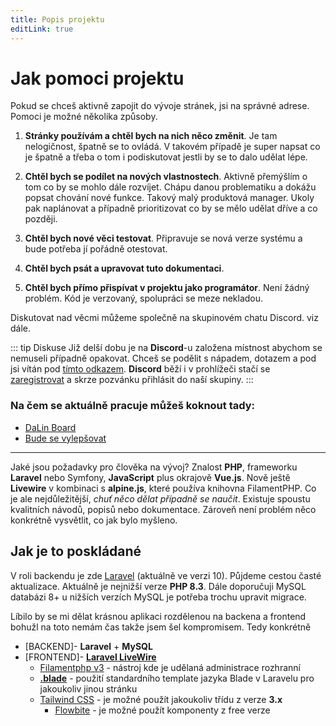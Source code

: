 ```yaml
---
title: Popis projektu
editLink: true
---
```


# Jak pomoci projektu

Pokud se chceš aktivně zapojit do vývoje stránek, jsi na správné adrese. Pomoci je možné několika způsoby.

1. **Stránky používám a chtěl bych na nich něco změnit**. Je tam nelogičnost, špatně se to ovládá. V takovém případě 
je super napsat co je špatně a třeba o tom i podiskutovat jestli by se to dalo udělat lépe.

2. **Chtěl bych se podílet na nových vlastnostech**. Aktivně přemýšlím o tom co by se mohlo dále rozvíjet. Chápu danou problematiku
a dokážu popsat chování nové funkce. Takový malý produktová manager. Ukoly pak naplánovat a případně prioritizovat co by se mělo udělat dříve a co později.

3. **Chtěl bych nové věci testovat**. Připravuje se nová verze systému a bude potřeba jí pořádně otestovat.
4. **Chtěl bych psát a upravovat tuto dokumentaci**.
5. **Chtěl bych přímo přispívat v projektu jako programátor**. Není žádný problém. Kód je verzovaný, spolupráci se meze nekladou.

Diskutovat nad věcmi můžeme společně na skupinovém chatu Discord. viz dále.

::: tip Diskuse
Již delší dobu je na **Discord**-u založena místnost abychom se nemuseli případně opakovat. Chceš se podělit s nápadem, dotazem a pod jsi
vítán pod [tímto odkazem](https://discord.gg/tVGRPXPF). **Discord** běží i v prohlížeči stačí se [zaregistrovat](https://discord.com/register) a skrze pozvánku přihlásit do naší skupiny.
:::

### Na čem se aktuálně pracuje můžeš koknout tady:
 - [DaLin Board](https://abmadmin.notion.site/e8676dfd5fb9464fbd067255a1eddc65?v=f5e7734bbd5141a9be5ca9729dc659c9&pvs=4)
 - [Bude se vylepšovat](https://abmadmin.notion.site/Bude-se-vylep-ovat-be0adf28b2af45df875f9768e9ac67f8?pvs=4)

-----

Jaké jsou požadavky pro člověka na vývoj? Znalost **PHP**, frameworku **Laravel** nebo Symfony, **JavaScript** plus okrajově **Vue.js**. Nově ještě
**Livewire** v kombinaci s **alpine.js**, které používa knihovna FilamentPHP.
Co je ale nejdůležitější, _chuť něco dělat případně se naučit_. Existuje spoustu kvalitních návodů, popisů nebo dokumentace.
Zároveň není problém něco konkrétně vysvětlit, co jak bylo myšleno.


## Jak je to poskládané

V roli backendu je zde [Laravel](https://laravel.com/) (aktuálně ve verzi 10). Půjdeme cestou časté aktualizace. Aktuálně 
je nejnižší verze **PHP 8.3**. Dále doporučuji MySQL databázi 8+ u nižších verzích MySQL je potřeba trochu upravit migrace.

Líbilo by se mi dělat krásnou aplikaci rozdělenou na backena a frontend bohužl na toto nemám čas takže jsem šel kompromisem.
Tedy konkrétně
 - [BACKEND]- **Laravel** + **MySQL**
 - [FRONTEND]- **[Laravel LiveWire](https://laravel-livewire.com/)** 
   - [Filamentphp v3](https://filamentphp.com/) - nástroj kde je udělaná administrace rozhranní 
   - **[.blade](https://laravel.com/docs/10.x/blade)** - použití standardního template jazyka Blade v Laravelu pro jakoukoliv jinou stránku
   - [Tailwind CSS](https://tailwindcss.com/) - je možné použít jakoukoliv třídu z verze **3.x**
     - [Flowbite](https://flowbite.com/) - je možné použít komponenty z free verze